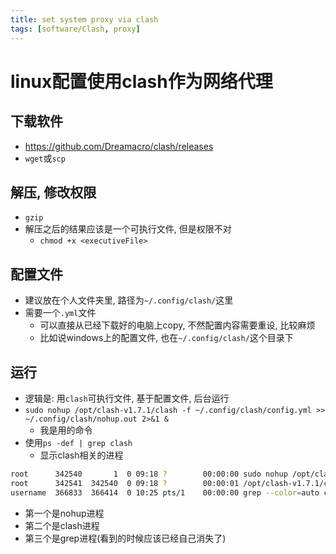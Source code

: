 ```yaml
---
title: set system proxy via clash
tags: [software/Clash, proxy]
---
```


# linux配置使用clash作为网络代理

## 下载软件
- https://github.com/Dreamacro/clash/releases
- `wget`或`scp`

## 解压, 修改权限
- `gzip`
- 解压之后的结果应该是一个可执行文件, 但是权限不对
  - `chmod +x <executiveFile>`

## 配置文件
- 建议放在个人文件夹里, 路径为`~/.config/clash/`这里
- 需要一个`.yml`文件
  - 可以直接从已经下载好的电脑上copy, 不然配置内容需要重设, 比较麻烦
  - 比如说windows上的配置文件, 也在`~/.config/clash/`这个目录下

## 运行
- 逻辑是: 用`clash`可执行文件, 基于配置文件, 后台运行
- `sudo nohup /opt/clash-v1.7.1/clash -f ~/.config/clash/config.yml >> ~/.config/clash/nohup.out 2>&1 &`
  - 我是用的命令
- 使用`ps -def | grep clash`
  - 显示clash相关的进程
```bash
root      342540       1  0 09:18 ?        00:00:00 sudo nohup /opt/clash-v1.7.1/clash -f /home/username/.config/clash/ByWave.yml
root      342541  342540  0 09:18 ?        00:00:01 /opt/clash-v1.7.1/clash -f /home/username/.config/clash/ByWave.yml
username  366833  366414  0 10:25 pts/1    00:00:00 grep --color=auto clash
```
- 第一个是nohup进程
- 第二个是clash进程
- 第三个是grep进程(看到的时候应该已经自己消失了)